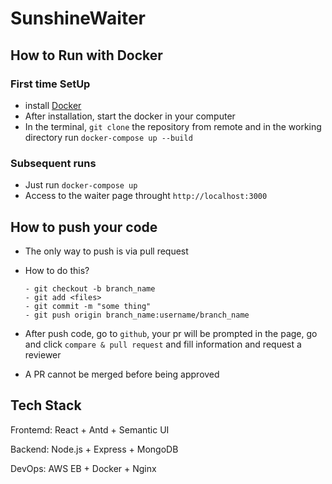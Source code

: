 # SunshineWaiter

## How to Run with Docker

### First time SetUp

-   install [Docker](https://www.docker.com/products/docker-desktop)
-   After installation, start the docker in your computer
-   In the terminal, `git clone` the repository from remote and in the working directory run `docker-compose up --build`

### Subsequent runs

-   Just run `docker-compose up`
-   Access to the waiter page throught `http://localhost:3000`

## How to push your code

-   The only way to push is via pull request
-   How to do this?
    ```
    - git checkout -b branch_name
    - git add <files>
    - git commit -m "some thing"
    - git push origin branch_name:username/branch_name
    ```
-   After push code, go to `github`, your pr will be prompted in the page, go and click `compare & pull request` and fill information and request a reviewer

-   A PR cannot be merged before being approved

## Tech Stack

Frontemd: React + Antd + Semantic UI

Backend: Node.js + Express + MongoDB

DevOps: AWS EB + Docker + Nginx
